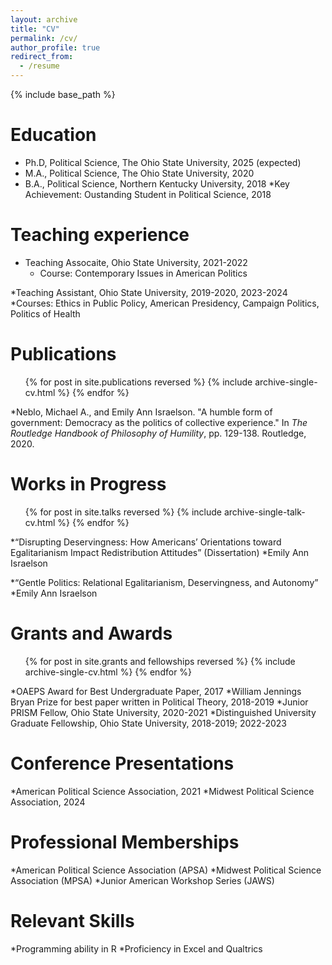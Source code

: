 ```yaml
---
layout: archive
title: "CV"
permalink: /cv/
author_profile: true
redirect_from:
  - /resume
---
```


{% include base_path %}

Education
======
* Ph.D, Political Science, The Ohio State University, 2025 (expected)
* M.A., Political Science, The Ohio State University, 2020
* B.A., Political Science, Northern Kentucky University, 2018
	*Key Achievement: Oustanding Student in Political Science, 2018

Teaching experience
======
* Teaching Assocaite, Ohio State University, 2021-2022
	* Course: Contemporary Issues in American Politics

*Teaching Assistant, Ohio State University, 2019-2020, 2023-2024
	*Courses: Ethics in Public Policy, American Presidency, Campaign Politics, Politics of Health


Publications
======
  <ul>{% for post in site.publications reversed %}
    {% include archive-single-cv.html %}
  {% endfor %}</ul>
*Neblo, Michael A., and Emily Ann Israelson. "A humble form of government: Democracy as the politics of collective experience." In <i>The Routledge Handbook of Philosophy of Humility</i>, pp. 129-138. Routledge, 2020.

Works in Progress
======
  <ul>{% for post in site.talks reversed %}
    {% include archive-single-talk-cv.html  %}
  {% endfor %}</ul>
*“Disrupting Deservingness: How Americans’ Orientations toward Egalitarianism Impact Redistribution Attitudes” (Dissertation)
	*Emily Ann Israelson

*“Gentle Politics: Relational Egalitarianism, Deservingness, and Autonomy”
	*Emily Ann Israelson 

Grants and Awards
======
  <ul>{% for post in site.grants and fellowships reversed %}
    {% include archive-single-cv.html %}
  {% endfor %}</ul>
*OAEPS Award for Best Undergraduate Paper, 2017
*William Jennings Bryan Prize for best paper written in Political Theory, 2018-2019
*Junior PRISM Fellow, Ohio State University, 2020-2021
*Distinguished University Graduate Fellowship, Ohio State University, 2018-2019; 2022-2023

Conference Presentations
======
*American Political Science Association, 2021
*Midwest Political Science Association, 2024

Professional Memberships
======
*American Political Science Association (APSA)
*Midwest Political Science Association (MPSA)
*Junior American Workshop Series (JAWS)

Relevant Skills
======
*Programming ability in R
*Proficiency in Excel and Qualtrics